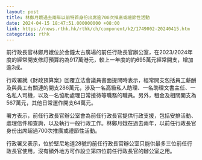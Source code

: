 ```yaml
---
layout: post
title: 林鄭月娥過去兩年以前特首身份出席逾700次推廣或禮節性活動
date: 2024-04-15 18:47:51.000000000 +08:00
link: https://news.rthk.hk/rthk/ch/component/k2/1749002-20240415.htm
categories: rthk
---
```


前行政長官林鄭月娥位於金鐘太古廣場的前任行政長官辦公室，在2023/2024年度的經常開支修訂預算約為917萬港元，較上一年度的約695萬元經常開支，增加逾3成。

行政署就《財政預算案》回覆立法會議員書面提問時表示，經常開支包括員工薪酬及與員工有關連的開支286萬元，涉及一名高級私人助理、一名助理文書主任、一名私人司機，以及一名協助處理日常接待等職務的職員。另外，租金及相關開支為567萬元，其他日常運作開支64萬元。

署方表示，前任行政長官辦公室會為前任行政長官提供行政支援，包括安排活動、處理信件和查詢，以及執行一般行政工作。林鄭月娥在過去兩年，以前任行政長官身份出席超過700次推廣或禮節性活動。

行政署又表示，位於堅尼地道28號的前任行政長官辦公室只能供最多三位前任行政長官使用，沒有額外地方可作設立第四位前任行政長官的辦公室之用。
